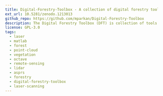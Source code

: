 ```yaml
---
title: Digital-Forestry-Toolbox - A collection of digital forestry tools for Matlab/Octave
ext_url: 10.5281/zenodo.1213013
github_repo: https://github.com/mparkan/Digital-Forestry-Toolbox
description: The Digital Forestry Toolbox (DFT) is collection of tools and tutorials for Matlab/Octave designed to help process and analyze remote sensing data related to forests.
license: GPL-3.0
tags:
  - laser
  - matlab
  - forest
  - point-cloud
  - vegetation
  - octave
  - remote-sensing
  - lidar
  - asprs
  - forestry
  - digital-forestry-toolbox
  - laser-scanning
---
```

